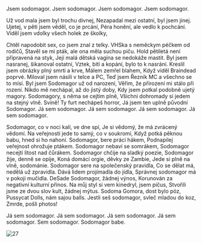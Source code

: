 Jsem sodomagor.
Jsem sodomagor.
Jsem sodomagor.
Jsem sodomagor.

Už vod mala jsem byl trochu divnej,
Nezapadal mezi ostatní, byl jsem jinej.
Ujetej, v pěti jsem věděl, co je prcání,
Péra honění, ale vedlo k pochcání.
Viděl jsem vdolky všech holek ze školky,


Chtěl napodobit sex, co jsem znal z telky.
VHSka s neměckym péčkem od rodičů,
Stavěl se mi pták, ale ona měla suchou piču.
Hold pětiletá není připravená na styk,
Její malá dětská vagína se nedokáže mastit.
Byl jsem nasranej, šikanoval ostatní,
Vztek, bití a kopání, bylo to k nasrání.
Kreslil jsem obrázky plný smrti a krve,
Málem zemřel blahem,
Když viděl Braindead poprvé.
Miloval jsem násilí v telce a PC,
Teď jsem Řezník MC a všechno se to mísí.
Byl jsem Sodomagor už od narození,
Věřim, že přirození mi stálo při rození.
Nikdo mě nechápal, až do jistý doby,
Kdy jsem potkal podobně ujetý magory.
Sodomagory, s něma se cejtim plně,
Všichni dohromady si jedem na stejný vlně.
Svině! Ty furt nechápeš horror,
Já jsem ten uplně původní Sodomagor.
Já sem sodomagor.
Já sem sodomagor.
Já sem sodomagor.
Já sem sodomagor.

Sodomagor, co v noci kalí, ve dne spí,
Je si vědomý, že má zvrácený vědomí.
Na veřejnosti jede to samý, co v soukromí,
Když potká pěknou babu, hned si ho nahoní.
Sodomagor, bere práci hákem,
Podnapilej veřejnost ohrožuje ptákem.
Sodomagor nebaví se somrákem,
Sodomagor necejtí lítost nad čůrákem.
Sodomagor chčije na sladký poezie,
Sodomagor žije, denně se opije,
Koná domácí orgie, děvky ze Zambie,
Jede si plně na vlně, sodománie.
Sodomagor sere na společenský pravidla,
Co se dělat má, nedělá už zpravidla.
Dává lidem projímadla do jídla,
Správnej sodomagor má v pokoji mučidla.
DeSade Sodomagor, žádnej výnos,
Korunován za negativní kulturní přínos.
Na můj styl si vem kinedryl, jsem píčus,
Stvořili jsme ze dvou slov kult, žádnej mýtus.
Sodoma Gomora, dost bylo póz,
Pussycat Dolls, nám sajou balls.
Jestli seš sodomagor, svleč mladou do koz,
Zmrde, pošli photos!

Já sem sodomagor.
Já sem sodomagor.
Já sem sodomagor.
Já sem sodomagor.
Sem sodomagor.
Sodomagor babe.

![27](https://user-images.githubusercontent.com/90242762/212367235-6faaf6ca-908d-4983-aaf4-c137caf8cac9.png)
